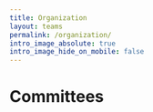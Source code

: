 ```yaml
---
title: Organization
layout: teams
permalink: /organization/
intro_image_absolute: true
intro_image_hide_on_mobile: false
---
```


# Committees

